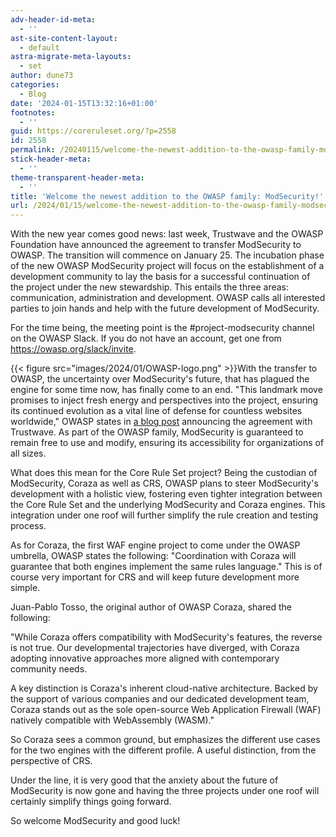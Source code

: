 ```yaml
---
adv-header-id-meta:
  - ''
ast-site-content-layout:
  - default
astra-migrate-meta-layouts:
  - set
author: dune73
categories:
  - Blog
date: '2024-01-15T13:32:16+01:00'
footnotes:
  - ''
guid: https://coreruleset.org/?p=2558
id: 2558
permalink: /20240115/welcome-the-newest-addition-to-the-owasp-family-modsecurity/
stick-header-meta:
  - ''
theme-transparent-header-meta:
  - ''
title: 'Welcome the newest addition to the OWASP family: ModSecurity!'
url: /2024/01/15/welcome-the-newest-addition-to-the-owasp-family-modsecurity/
---
```



With the new year comes good news: last week, Trustwave and the OWASP Foundation have announced the agreement to transfer ModSecurity to OWASP. The transition will commence on January 25. The incubation phase of the new OWASP ModSecurity project will focus on the establishment of a development community to lay the basis for a successful continuation of the project under the new stewardship. This entails the three areas: communication, administration and development. OWASP calls all interested parties to join hands and help with the future development of ModSecurity.

For the time being, the meeting point is the #project-modsecurity channel on the OWASP Slack. If you do not have an account, get one from <https://owasp.org/slack/invite>.

{{< figure src="images/2024/01/OWASP-logo.png" >}}With the transfer to OWASP, the uncertainty over ModSecurity's future, that has plagued the engine for some time now, has finally come to an end. "This landmark move promises to inject fresh energy and perspectives into the project, ensuring its continued evolution as a vital line of defense for countless websites worldwide," OWASP states in [a blog post](https://owasp.org/blog/2024/01/09/ModSecurity.html) announcing the agreement with Trustwave. As part of the OWASP family, ModSecurity is guaranteed to remain free to use and modify, ensuring its accessibility for organizations of all sizes.

What does this mean for the Core Rule Set project? Being the custodian of ModSecurity, Coraza as well as CRS, OWASP plans to steer ModSecurity's development with a holistic view, fostering even tighter integration between the Core Rule Set and the underlying ModSecurity and Coraza engines. This integration under one roof will further simplify the rule creation and testing process.

As for Coraza, the first WAF engine project to come under the OWASP umbrella, OWASP states the following: "Coordination with Coraza will guarantee that both engines implement the same rules language." This is of course very important for CRS and will keep future development more simple.

Juan-Pablo Tosso, the original author of OWASP Coraza, shared the following:

"While Coraza offers compatibility with ModSecurity's features, the reverse is not true. Our developmental trajectories have diverged, with Coraza adopting innovative approaches more aligned with contemporary community needs.

A key distinction is Coraza's inherent cloud-native architecture. Backed by the support of various companies and our dedicated development team, Coraza stands out as the sole open-source Web Application Firewall (WAF) natively compatible with WebAssembly (WASM)."

So Coraza sees a common ground, but emphasizes the different use cases for the two engines with the different profile. A useful distinction, from the perspective of CRS.

Under the line, it is very good that the anxiety about the future of ModSecurity is now gone and having the three projects under one roof will certainly simplify things going forward.

So welcome ModSecurity and good luck!
